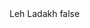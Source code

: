 <?xml version="1.0" encoding="UTF-8"?>
<CustomMetadata xmlns="http://soap.sforce.com/2006/04/metadata">
    <label>Leh Ladakh</label>
    <protected>false</protected>
</CustomMetadata>
